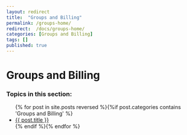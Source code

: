```yaml
---
layout: redirect
title:  "Groups and Billing"
permalink: /groups-home/
redirect:  /docs/groups-home/
categories: [Groups and Billing]
tags: []
published: true
---
```


<div data-type="part" class="hsecpart" data-hederis-type="hsecpart" id="groups-home" data-pi-attrs="id: groups-home" role="doc-part" data-author-name=" " data-book-title=" " title="Groups and Billing"><h1 data-hederis-type="hblkchaptitle" class="hblkchaptitle" id="pcKOmufSv">Groups and Billing</h1><h3>Topics in this section:</h3><ul class="">{% for post in site.posts reversed %}{%if post.categories contains 'Groups and Billing' %}<li class=""><a class="" href="{{ post.url }}">{{ post.title }}</a></li>{% endif %}{% endfor %}</ul></div>